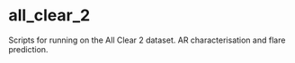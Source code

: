 all_clear_2
===========

Scripts for running on the All Clear 2 dataset. AR characterisation and flare prediction.